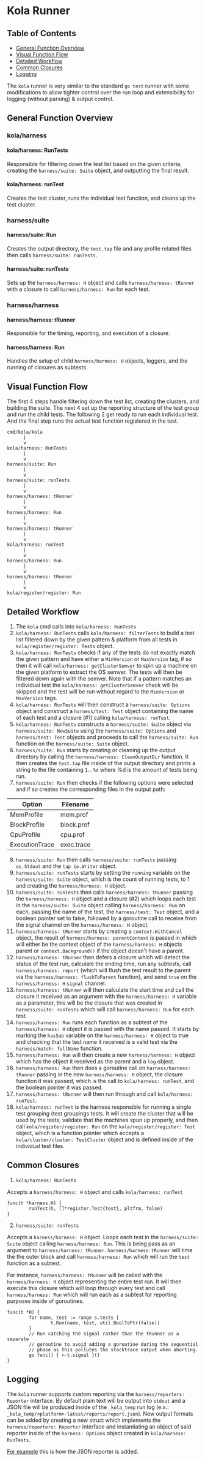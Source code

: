 # Kola Runner

## Table of Contents

 * [General Function Overview](#general-function-overview)
 * [Visual Function Flow](#visual-function-flow)
 * [Detailed Workflow](#detailed-workflow)
 * [Common Closures](#common-closures)
 * [Logging](#logging)

The `kola` runner is very similar to the standard `go test` runner with some
modifications to allow tighter control over the run loop and extensibility
for logging (without parsing) & output control.

## General Function Overview

### kola/harness

#### kola/harness: RunTests

Responsible for filtering down the test list based on the given criteria,
creating the `harness/suite: Suite` object, and outputting the final result.

#### kola/harness: runTest

Creates the test cluster, runs the individual test function, and cleans up the
test cluster.

### harness/suite

#### harness/suite: Run

Creates the output directory, the `test.tap` file and any profile related
files then calls `harness/suite: runTests`.

#### harness/suite: runTests

Sets up the `harness/harness: H` object and calls `harness/harness: tRunner`
with a closure to call `harness/harness: Run` for each test.

### harness/harness

#### harness/harness: tRunner

Responsible for the timing, reporting, and execution of a closure.

#### harness/harness: Run

Handles the setup of child `harness/harness: H` objects, loggers, and the
running of closures as subtests.

## Visual Function Flow

The first 4 steps handle filtering down the test list, creating the
clusters, and building the suite. The next 4 set up the reporting
structure of the test group and run the child tests. The following 2 get
ready to run each individual test. And the final step runs the actual
test function registered in the test.

```
cmd/kola/kola
      |
      v
kola/harness: RunTests
      |
      v
harness/suite: Run
      |
      v
harness/suite: runTests
      |
      v
harness/harness: tRunner
      |
      v
harness/harness: Run
      |
      v
harness/harness: tRunner
      |
      v
kola/harness: runTest
      |
      v
harness/harness: Run
      |
      v
harness/harness: tRunner
      |
      v
kola/register/register: Run
```

## Detailed Workflow

1. The `kola` cmd calls into `kola/harness: RunTests`
2. `kola/harness: RunTests` calls `kola/harness: filterTests` to build a test
list filtered down by the given pattern & platform from all tests in
`kola/register/register: Tests` object.
3. `kola/harness: RunTests` checks if any of the tests do not exactly match
the given pattern and have either a `MinVersion` or `MaxVersion` tag, if so
then it will call `kola/harness: getClusterSemver` to spin up a machine on
the given platform to extract the OS semver. The tests will then be filtered
down again with the semver. Note that if a pattern matches an individual test
the `kola/harness: getClusterSemver` check will be skipped and the test will
be run without regard to the `MinVersion` or `MaxVersion` tags.
4. `kola/harness: RunTests` will then construct a `harness/suite: Options`
object and construct a `harness/test: Test` object containing the name of each
test and a closure (#1) calling `kola/harness: runTest`.
5. `kola/harness: RunTests` constructs a `harness/suite: Suite` object via
`harness/suite: NewSuite` using the `harness/suite: Options` and
`harness/test: Test` objects and proceeds to call the `harness/suite: Run`
function on the `harness/suite: Suite` object.
6. `harness/suite: Run` starts by creating or cleaning up the output directory
by calling the `harness/harness: CleanOutputDir` function. It then creates the
`test.tap` file inside of the output directory and prints a string to the file
containing `1..%d` where %d is the amount of tests being run.
7. `harness/suite: Run` then checks if the following options were selected and
if so creates the corresponding files in the output path:

| Option         | Filename   |
| -------------- | ---------- |
| MemProfile     | mem.prof   |
| BlockProfile   | block.prof |
| CpuProfile     | cpu.prof   |
| ExecutionTrace | exec.trace |

8. `harness/suite: Run` then calls `harness/suite: runTests` passing
`os.Stdout` and the `tap io.Writer` object.
9. `harness/suite: runTests` starts by setting the `running` variable on the
`harness/suite: Suite` object, which is the count of running tests, to 1 and
creating the `harness/harness: H` object.
10. `harness/suite: runTests` then calls `harness/harness: tRunner` passing
the `harness/harness: H` object and a closure (#2) which loops each test in the
`harness/suite: Suite` object calling `harness/harness: Run` on each, passing
the name of the test, the `harness/test: Test` object, and a boolean pointer
set to false, followed by a goroutine call to receive from the signal channel
on the `harness/harness: H` object.
11. `harness/harness: tRunner` starts by creating a `context.WithCancel`
object, the result of `harness/harness: parentContext` is passed in which will
either be the context object of the `harness/harness: H` objects parent or
`context.Background()` if the object doesn't have a parent.
12. `harness/harness: tRunner` then defers a closure which will detect the
status of the test run, calculate the ending time, run any subtests, call
`harness/harness: report` (which will flush the test result to the parent
via the `harness/harness: flushToParent` function), and send `true` on the
`harness/harness: H` `signal` channel.
13. `harness/harness: tRunner` will then calculate the start time and call the
closure it received as an argument with the `harness/harness: H` variable as a
parameter, this will be the closure that was created in
`harness/suite: runTests` which will call `harness/harness: Run` for each test.
14. `harness/harness: Run` runs each function as a subtest of the
`harness/harness: H` object it is passed with the name passed. It starts by
marking the `hasSub` variable on the `harness/harness: H` object to true and
checking that the test name it received is a valid test via the
`harness/match: fullName` function.
15. `harness/harness: Run` will then create a new `harness/harness: H` object
which has the object it received as the parent and a `log` object.
16. `harness/harness: Run` then does a goroutine call on
`harness/harness: tRunner` passing in the new `harness/harness: H` object,
the closure function it was passed, which is the call to
`kola/harness: runTest`, and the boolean pointer it was passed.
17. `harness/harness: tRunner` will then run through and call
`kola/harness: runTest`.
18. `kola/harness: runTest` is the harness responsible for running a single
test grouping (test groupings tests. It will create the cluster that
will be used by the tests, validate that the machines spun up properly,
and then call `kola/register/register: Run` on the
`kola/register/register: Test` object, which is a function pointer which
accepts a `kola/cluster/cluster: TestCluster` object and is defined
inside of the individual test files.

## Common Closures

1. `kola/harness: RunTests`

Accepts a `harness/harness: H` object and calls `kola/harness: runTest`

```
func(h *harness.H) {
        runTest(h, []*register.Test{test}, pltfrm, false)
}
```

2. `harness/suite: runTests`

Accepts a `harness/harness: H` object. Loops each test in the
`harness/suite: Suite` object calling `harness/harness: Run`. This is being
pass as an argument to `harness/harness: tRunner`. `harness/harness:tRunner`
will time the the outer block and call `harness/harness: Run` which will run
the `test` function as a subtest.

For instance, `harness/harness: tRunner` will be called with the
`harness/harness: H` object representing the entire test run. It will then
execute this closure which will loop through every test and call
`harness/harness: Run` which will run each as a subtest for reporting purposes
inside of goroutines.

```
func(t *H) {
        for name, test := range s.tests {
                t.Run(name, test, util.BoolToPtr(false))
        }
        // Run catching the signal rather than the tRunner as a separate
        // goroutine to avoid adding a goroutine during the sequential
        // phase as this pollutes the stacktrace output when aborting.
        go func() { <-t.signal }()
}
```

## Logging

The `kola` runner supports custom reporting via the
`harness/reporters: Reporter` interface. By default plain text will be output
into `stdout` and a JSON file will be produced inside of the `_kola_temp` run
log (e.x.: `_kola_temp/<platform>-latest/reports/report.json`). New output
formats can be added by creating a new struct which implements the
`harness/reporters: Reporter` interface and instantiating an object of said
reporter inside of the `harness: Options` object created in
`kola/harness: RunTests`.

[For example](https://github.com/coreos/mantle/blob/52407c3ae8cd0837511c665af2c7870393e024bb/kola/harness.go#L295-L297) this is how the JSON reporter is added.
